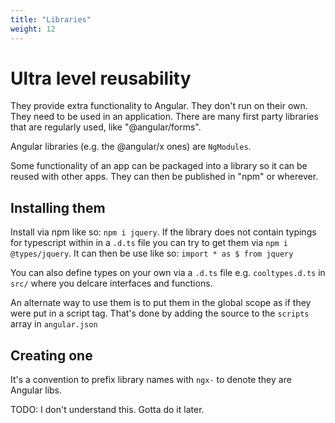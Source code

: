 ```yaml
---
title: "Libraries"
weight: 12
---
```

# Ultra level reusability
They provide extra functionality to Angular. 
They don't run on their own. They need to be used in an application.
There are many first party libraries that are regularly used, like "@angular/forms".

Angular libraries (e.g. the @angular/x ones) are `NgModules`.

Some functionality of an app can be packaged into a library so it can be reused with other apps.
They can then be published in "npm" or wherever.

## Installing them
Install via npm like so: `npm i jquery`. 
If the library does not contain typings for typescript within in a `.d.ts` file
you can try to get them via `npm i @types/jquery`.
It can then be use like so: `import * as $ from jquery`

You can also define types on your own via a `.d.ts` file e.g. `cooltypes.d.ts` in `src/`
where you delcare interfaces and functions.

An alternate way to use them is to put them in the global scope as if they were put in a script tag.
That's done by adding the source to the `scripts` array in `angular.json`

## Creating one
It's a convention to prefix library names with `ngx-` to denote they are Angular libs.

TODO:
I don't understand this. Gotta do it later.